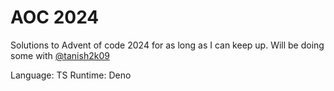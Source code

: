 # AOC 2024

Solutions to Advent of code 2024 for as long as I can keep up. Will be doing some with [@tanish2k09](https://github.com/tanish2k09)

Language: TS
Runtime: Deno
